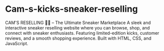 # Cam-s-kicks-sneaker-reselling
CAM'S RESELLING 🏀👟 – The Ultimate Sneaker Marketplace A sleek and interactive sneaker reselling website where you can browse, shop, and connect with sneaker enthusiasts. Featuring limited-edition kicks, customer reviews, and a smooth shopping experience. Built with HTML, CSS, and JavaScript.
